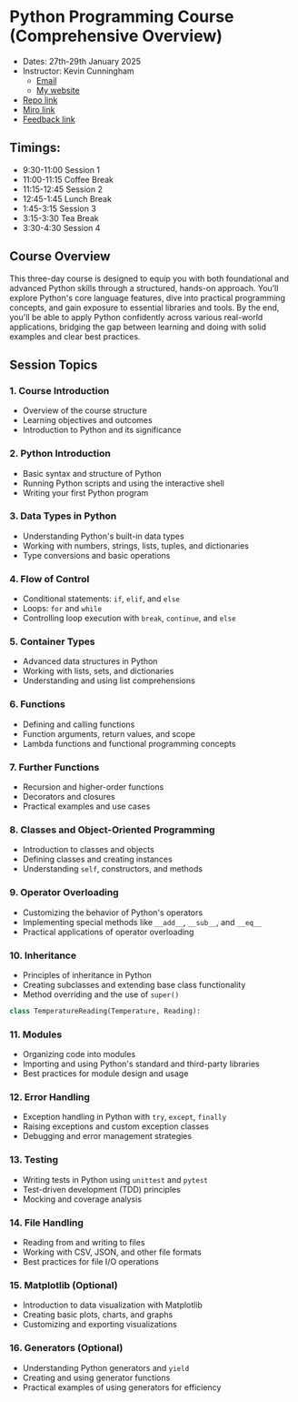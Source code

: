 # Python Programming Course (Comprehensive Overview)

- Dates: 27th-29th January 2025 
- Instructor: Kevin Cunningham
  - [Email](mailto:kevin@kevincunningham.co.uk)
  - [My website](https://kevincunningham.co.uk)
- [Repo link](https://github.com/doingandlearning/python-jan-2025)
- [Miro link](https://miro.com/app/board/uXjVLoEX_4s=/?share_link_id=272826220300)
- [Feedback link](https://forms.microsoft.com/pages/responsepage.aspx?id=e_W03kuia0Of7lReNqN5xmk5rXZ1BDVDojjME-DIjrdURUxLSTRaT0lHWkZTVEpYNEpFMzBRRUxOVSQlQCN0PWcu&route=shorturl)

## Timings:

- 9:30-11:00 Session 1
- 11:00-11:15 Coffee Break
- 11:15-12:45 Session 2
- 12:45-1:45 Lunch Break
- 1:45-3:15 Session 3
- 3:15-3:30 Tea Break
- 3:30-4:30 Session 4

## Course Overview

This three-day course is designed to equip you with both foundational and advanced Python skills through a structured, hands-on approach. You’ll explore Python's core language features, dive into practical programming concepts, and gain exposure to essential libraries and tools. By the end, you'll be able to apply Python confidently across various real-world applications, bridging the gap between learning and doing with solid examples and clear best practices.

## Session Topics

### 1. Course Introduction

- Overview of the course structure
- Learning objectives and outcomes
- Introduction to Python and its significance

### 2. Python Introduction

- Basic syntax and structure of Python
- Running Python scripts and using the interactive shell
- Writing your first Python program

### 3. Data Types in Python

- Understanding Python's built-in data types
- Working with numbers, strings, lists, tuples, and dictionaries
- Type conversions and basic operations

### 4. Flow of Control

- Conditional statements: `if`, `elif`, and `else`
- Loops: `for` and `while`
- Controlling loop execution with `break`, `continue`, and `else`

### 5. Container Types

- Advanced data structures in Python
- Working with lists, sets, and dictionaries
- Understanding and using list comprehensions

### 6. Functions

- Defining and calling functions
- Function arguments, return values, and scope
- Lambda functions and functional programming concepts

### 7. Further Functions

- Recursion and higher-order functions
- Decorators and closures
- Practical examples and use cases

### 8. Classes and Object-Oriented Programming

- Introduction to classes and objects
- Defining classes and creating instances
- Understanding `self`, constructors, and methods

### 9. Operator Overloading

- Customizing the behavior of Python's operators
- Implementing special methods like `__add__`, `__sub__`, and `__eq__`
- Practical applications of operator overloading

### 10. Inheritance

- Principles of inheritance in Python
- Creating subclasses and extending base class functionality
- Method overriding and the use of `super()`

```python
class TemperatureReading(Temperature, Reading):
```

### 11. Modules

- Organizing code into modules
- Importing and using Python's standard and third-party libraries
- Best practices for module design and usage

### 12. Error Handling

- Exception handling in Python with `try`, `except`, `finally`
- Raising exceptions and custom exception classes
- Debugging and error management strategies

### 13. Testing

- Writing tests in Python using `unittest` and `pytest`
- Test-driven development (TDD) principles
- Mocking and coverage analysis

### 14. File Handling

- Reading from and writing to files
- Working with CSV, JSON, and other file formats
- Best practices for file I/O operations

### 15. Matplotlib (Optional)

- Introduction to data visualization with Matplotlib
- Creating basic plots, charts, and graphs
- Customizing and exporting visualizations

### 16. Generators (Optional)

- Understanding Python generators and `yield`
- Creating and using generator functions
- Practical examples of using generators for efficiency
